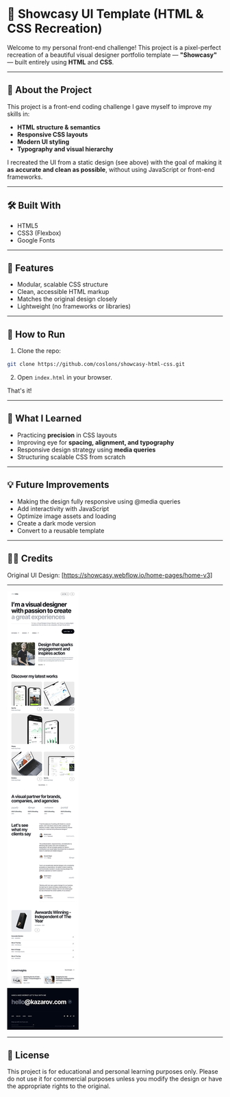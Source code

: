 # 🎨 Showcasy UI Template (HTML & CSS Recreation)

Welcome to my personal front-end challenge! This project is a pixel-perfect recreation of a beautiful visual designer portfolio template — **"Showcasy"** — built entirely using **HTML** and **CSS**.


---

## 🚀 About the Project

This project is a front-end coding challenge I gave myself to improve my skills in:

* **HTML structure & semantics**
* **Responsive CSS layouts**
* **Modern UI styling**
* **Typography and visual hierarchy**

I recreated the UI from a static design (see above) with the goal of making it **as accurate and clean as possible**, without using JavaScript or front-end frameworks.

---

## 🛠️ Built With

* HTML5
* CSS3 (Flexbox)
* Google Fonts

---

## 📸 Features

* Modular, scalable CSS structure
* Clean, accessible HTML markup
* Matches the original design closely
* Lightweight (no frameworks or libraries)

---

## 🧪 How to Run

1. Clone the repo:

```bash
git clone https://github.com/coslons/showcasy-html-css.git
```

2. Open `index.html` in your browser.

That's it!

---

## 📌 What I Learned

* Practicing **precision** in CSS layouts
* Improving eye for **spacing, alignment, and typography**
* Responsive design strategy using **media queries**
* Structuring scalable CSS from scratch

---

## 💡 Future Improvements

* Making the design fully responsive using @media queries
* Add interactivity with JavaScript
* Optimize image assets and loading
* Create a dark mode version
* Convert to a reusable template

---

## 🧑‍🎨 Credits

Original UI Design: \[https://showcasy.webflow.io/home-pages/home-v3]

---

![Showcasy Preview](./showcasy%20img.jpg)

---


## 🪪 License

This project is for educational and personal learning purposes only. Please do not use it for commercial purposes unless you modify the design or have the appropriate rights to the original.
